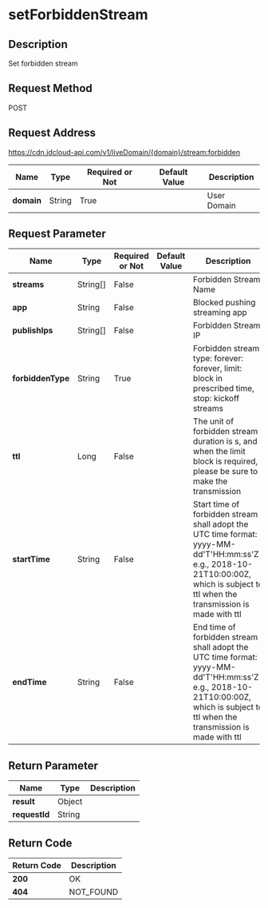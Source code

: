 # setForbiddenStream


## Description
Set forbidden stream

## Request Method
POST

## Request Address
https://cdn.jdcloud-api.com/v1/liveDomain/{domain}/stream:forbidden

|Name|Type|Required or Not|Default Value|Description|
|---|---|---|---|---|
|**domain**|String|True| |User Domain|

## Request Parameter
|Name|Type|Required or Not|Default Value|Description|
|---|---|---|---|---|
|**streams**|String[]|False| |Forbidden Stream Name|
|**app**|String|False| |Blocked pushing streaming app|
|**publishIps**|String[]|False| |Forbidden Stream IP|
|**forbiddenType**|String|True| |Forbidden stream type: forever: forever, limit: block in prescribed time, stop: kickoff streams|
|**ttl**|Long|False| |The unit of forbidden stream duration is s, and when the limit block is required, please be sure to make the transmission|
|**startTime**|String|False| |Start time of forbidden stream shall adopt the UTC time format: yyyy-MM-dd'T'HH:mm:ss'Z', e.g., 2018-10-21T10:00:00Z, which is subject to ttl when the transmission is made with ttl|
|**endTime**|String|False| |End time of forbidden stream shall adopt the UTC time format: yyyy-MM-dd'T'HH:mm:ss'Z', e.g., 2018-10-21T10:00:00Z, which is subject to ttl when the transmission is made with ttl|


## Return Parameter
|Name|Type|Description|
|---|---|---|
|**result**|Object| |
|**requestId**|String| |


## Return Code
|Return Code|Description|
|---|---|
|**200**|OK|
|**404**|NOT_FOUND|
